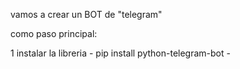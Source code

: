 vamos a crear un BOT de "telegram"

como paso principal:

1 instalar la libreria - pip install python-telegram-bot - 


